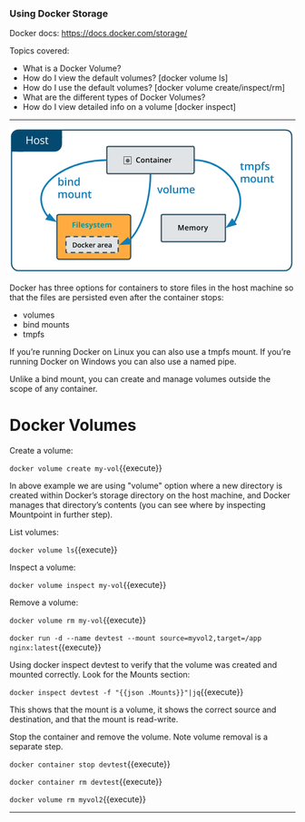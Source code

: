 ### Using Docker Storage

Docker docs: https://docs.docker.com/storage/

Topics covered:
- What is a Docker Volume?
- How do I view the default volumes? [docker volume ls]
- How do I use the default volumes? [docker volume create/inspect/rm]
- What are the different types of Docker Volumes?
- How do I view detailed info on a volume [docker inspect]
----
![Volumes](./types-of-mounts-bind.png?raw=true "Title")

Docker has three options for containers to store files in the host machine so that the files are persisted even after the container stops: 

- volumes
- bind mounts
- tmpfs

If you’re running Docker on Linux you can also use a tmpfs mount. If you’re running Docker on Windows you can also use a named pipe.

Unlike a bind mount, you can create and manage volumes outside the scope of any container.

# Docker Volumes

Create a volume:

`docker volume create my-vol`{{execute}}

In above example we are using "volume" option where a new directory is created within Docker’s storage directory on the host machine, and Docker manages that directory’s contents (you can see where by inspecting Mountpoint in further step).


List volumes:

`docker volume ls`{{execute}}

Inspect a volume:

`docker volume inspect my-vol`{{execute}}

Remove a volume:

`docker volume rm my-vol`{{execute}}

`docker run -d --name devtest --mount source=myvol2,target=/app nginx:latest`{{execute}}

Using docker inspect devtest to verify that the volume was created and mounted correctly. Look for the Mounts section:

`docker inspect devtest -f "{{json .Mounts}}"|jq`{{execute}}

This shows that the mount is a volume, it shows the correct source and destination, and that the mount is read-write.

Stop the container and remove the volume. Note volume removal is a separate step.

`docker container stop devtest`{{execute}}

`docker container rm devtest`{{execute}}

`docker volume rm myvol2`{{execute}}
 
----

